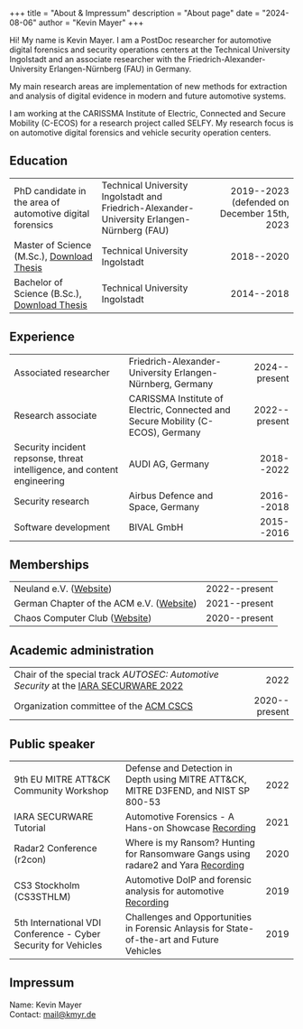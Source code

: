 +++
title = "About & Impressum"
description = "About page"
date = "2024-08-06"
author = "Kevin Mayer"
+++

Hi! My name is Kevin Mayer. I am a PostDoc researcher for automotive digital forensics and security operations centers at the Technical University Ingolstadt and an associate researcher with the Friedrich-Alexander-University Erlangen-Nürnberg (FAU) in Germany. 

My main research areas are implementation of new methods for extraction and analysis of digital evidence in modern and future automotive systems.

I am working at the CARISSMA Institute of Electric, Connected and Secure Mobility (C-ECOS) for a research project called SELFY. My research focus is on automotive digital forensics and vehicle security operation centers.

## Education

| | | |
| ------| -----------| --------: |
|  PhD candidate in the area of automotive digital forensics | Technical University Ingolstadt and Friedrich-Alexander-University Erlangen-Nürnberg (FAU) | 2019--2023 (defended on December 15th, 2023 | 
|  Master of Science (M.Sc.), [Download Thesis](/thesis/automotive-forensic-PUBLIC.pdf) | Technical University Ingolstadt | 2018--2020 | 
|  Bachelor of Science (B.Sc.), [Download Thesis](/thesis/Bachelorarbeit-Buquerin.pdf) | Technical University Ingolstadt | 2014--2018| 

## Experience

| | | |
| ------| -----------| --------: |
| Associated researcher | Friedrich-Alexander-University Erlangen-Nürnberg, Germany | 2024--present |
| Research associate | CARISSMA Institute of Electric, Connected and Secure Mobility (C-ECOS), Germany | 2022--present |
| Security incident repsonse, threat intelligence, and content engineering | AUDI AG, Germany | 2018--2022 | 
| Security research | Airbus Defence and Space, Germany | 2016--2018 | 
| Software development | BIVAL GmbH | 2015--2016| 

## Memberships

| | |
| - | -: |
| Neuland e.V. ([Website](https://neuland-ingolstadt.de/)) | 2022--present | 
| German Chapter of the ACM e.V. ([Website](https://germany.acm.org)) | 2021--present | 
| Chaos Computer Club ([Website](https://www.ccc.de/en/club)) | 2020--present | 

## Academic administration

| | |
| - | -: |
| Chair of the special track *AUTOSEC: Automotive Security* at the [IARA SECURWARE 2022](https://www.iaria.org/conferences2022/SECURWARE22.html) | 2022 |
| Organization committee of the [ACM CSCS](https://acm-cscs.org/) | 2020--present | 

## Public speaker

| | | |
| - | - | -: |
| 9th EU MITRE ATT&CK Community Workshop | Defense and Detection in Depth using MITRE ATT&CK, MITRE D3FEND, and NIST SP 800-53 | 2022 |
| IARA SECURWARE Tutorial | Automotive Forensics - A Hans-on Showcase [Recording](https://www.youtube.com/watch?v=QoIs4ndAnQU) | 2021 |
| Radar2 Conference (r2con) | Where is my Ransom? Hunting for Ransomware Gangs using radare2 and Yara [Recording](https://www.youtube.com/watch?v=g39hut-csYE) | 2020 |
| CS3 Stockholm (CS3STHLM) | Automotive DoIP and forensic analysis for automotive [Recording](https://www.youtube.com/watch?v=I1Uk5nEoKvk) | 2019 |
| 5th International VDI Conference - Cyber Security for Vehicles | Challenges and Opportunities in Forensic Anlaysis for State-of-the-art and Future Vehicles | 2019 |

## Impressum

Name: Kevin Mayer\
Contact: [mail@kmyr.de](mailto:mail@kmyr.de)
